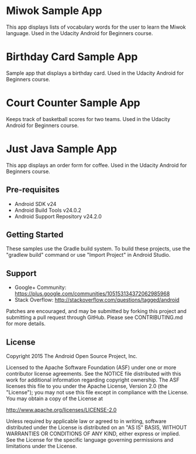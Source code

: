 Miwok Sample App
===================================

This app displays lists of vocabulary words for the user to learn the Miwok language. Used in the Udacity Android for Beginners course.

Birthday Card Sample App
===================================

Sample app that displays a birthday card. Used in the Udacity Android for Beginners course.

Court Counter Sample App
===================================

Keeps track of basketball scores for two teams. Used in the Udacity Android for Beginners course.

Just Java Sample App
===================================

This app displays an order form for coffee. Used in the Udacity Android for Beginners course.

Pre-requisites
--------------

- Android SDK v24
- Android Build Tools v24.0.2
- Android Support Repository v24.2.0

Getting Started
---------------

These samples use the Gradle build system. To build these projects, use the
"gradlew build" command or use "Import Project" in Android Studio.

Support
-------

- Google+ Community: https://plus.google.com/communities/105153134372062985968
- Stack Overflow: http://stackoverflow.com/questions/tagged/android

Patches are encouraged, and may be submitted by forking this project and
submitting a pull request through GitHub. Please see CONTRIBUTING.md for more details.

License
-------

Copyright 2015 The Android Open Source Project, Inc.

Licensed to the Apache Software Foundation (ASF) under one or more contributor
license agreements.  See the NOTICE file distributed with this work for
additional information regarding copyright ownership.  The ASF licenses this
file to you under the Apache License, Version 2.0 (the "License"); you may not
use this file except in compliance with the License.  You may obtain a copy of
the License at

http://www.apache.org/licenses/LICENSE-2.0

Unless required by applicable law or agreed to in writing, software
distributed under the License is distributed on an "AS IS" BASIS, WITHOUT
WARRANTIES OR CONDITIONS OF ANY KIND, either express or implied.  See the
License for the specific language governing permissions and limitations under
the License.

